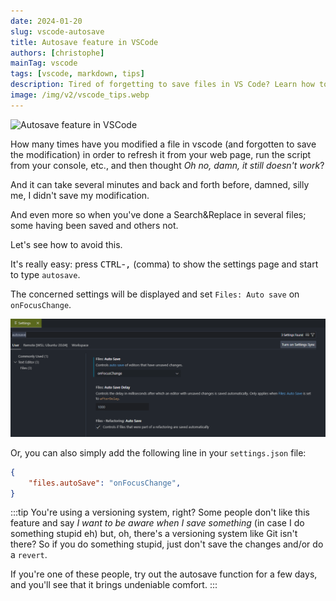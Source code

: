 ```yaml
---
date: 2024-01-20
slug: vscode-autosave
title: Autosave feature in VSCode
authors: [christophe]
mainTag: vscode
tags: [vscode, markdown, tips]
description: Tired of forgetting to save files in VS Code? Learn how to easily enable the Autosave feature, set it to onFocusChange, and never lose unsaved changes again!
image: /img/v2/vscode_tips.webp
---
```

![Autosave feature in VSCode](/img/v2/vscode_tips.webp)

How many times have you modified a file in vscode (and forgotten to save the modification) in order to refresh it from your web page, run the script from your console, etc., and then thought *Oh no, damn, it still doesn't work*?

And it can take several minutes and back and forth before, damned, silly me, I didn't save my modification.

And even more so when you've done a Search&Replace in several files; some having been saved and others not.

Let's see how to avoid this.

<!-- truncate -->

It's really easy: press <kbd>CTRL</kbd>-<kbd>,</kbd> (comma) to show the settings page and start to type `autosave`.

The concerned settings will be displayed and set `Files: Auto save` on `onFocusChange`.

![Settings page](./images/autosave.png)

Or, you can also simply add the following line in your `settings.json` file:

<Snippet filename="settings.json">

```json
{
    "files.autoSave": "onFocusChange",
}
```

</Snippet>

:::tip You're using a versioning system, right?
Some people don't like this feature and say *I want to be aware when I save something* (in case I do something stupid eh) but, oh, there's a versioning system like Git isn't there? So if you do something stupid, just don't save the changes and/or do a `revert`.

If you're one of these people, try out the autosave function for a few days, and you'll see that it brings undeniable comfort.
:::
